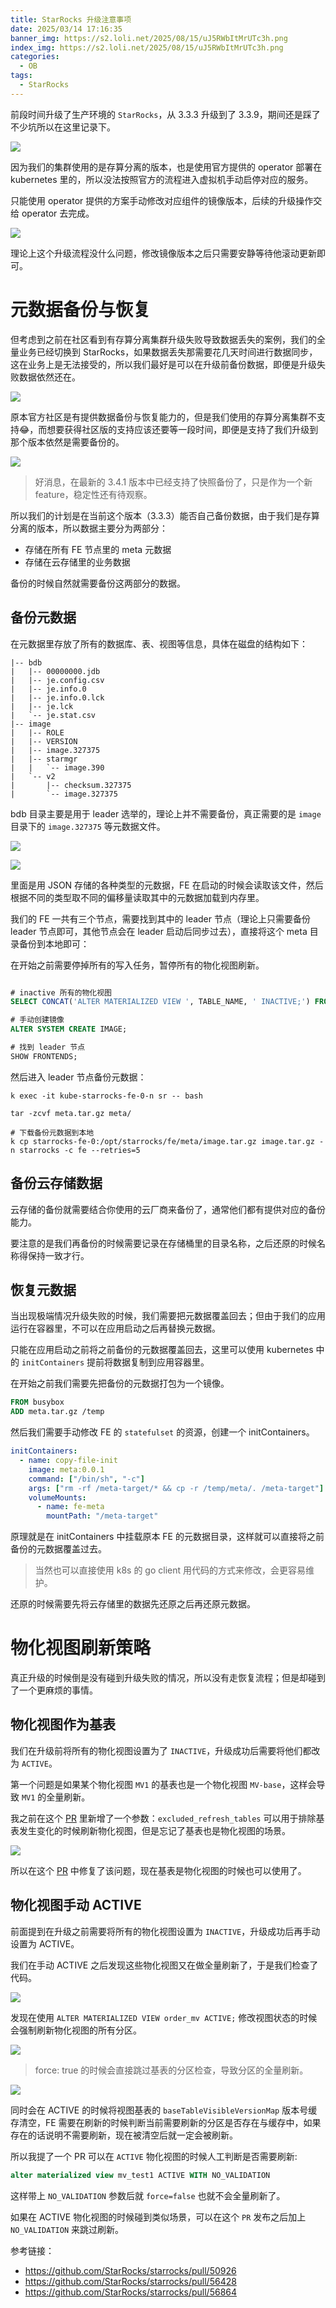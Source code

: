 ```yaml
---
title: StarRocks 升级注意事项
date: 2025/03/14 17:16:35
banner_img: https://s2.loli.net/2025/08/15/uJ5RWbItMrUTc3h.png
index_img: https://s2.loli.net/2025/08/15/uJ5RWbItMrUTc3h.png
categories:
  - OB
tags:
  - StarRocks
---
```

前段时间升级了生产环境的 `StarRocks`，从 3.3.3 升级到了 3.3.9，期间还是踩了不少坑所以在这里记录下。

![](https://s2.loli.net/2025/03/17/uGyo2HULqzQ1j7W.png)

 因为我们的集群使用的是存算分离的版本，也是使用官方提供的 operator 部署在 kubernetes 里的，所以没法按照官方的流程进入虚拟机手动启停对应的服务。

只能使用 operator 提供的方案手动修改对应组件的镜像版本，后续的升级操作交给 operator 去完成。

<!--more-->

![](https://s2.loli.net/2025/03/17/7YwRaKzbPo4dAEs.png)

理论上这个升级流程没什么问题，修改镜像版本之后只需要安静等待他滚动更新即可。
# 元数据备份与恢复

但考虑到之前在社区看到有存算分离集群升级失败导致数据丢失的案例，我们的全量业务已经切换到 StarRocks，如果数据丢失那需要花几天时间进行数据同步，这在业务上是无法接受的，所以我们最好是可以在升级前备份数据，即便是升级失败数据依然还在。

![](https://s2.loli.net/2025/03/17/g1q7NbX6H9t5oce.png)

原本官方社区是有提供数据备份与恢复能力的，但是我们使用的存算分离集群不支持😂，而想要获得社区版的支持应该还要等一段时间，即便是支持了我们升级到那个版本依然是需要备份的。

![](https://s2.loli.net/2025/03/17/l6Dfcs4JYV52pQE.png)

> 好消息，在最新的 3.4.1 版本中已经支持了快照备份了，只是作为一个新 feature，稳定性还有待观察。

所以我们的计划是在当前这个版本（3.3.3）能否自己备份数据，由于我们是存算分离的版本，所以数据主要分为两部分：
- 存储在所有 FE 节点里的 meta 元数据
- 存储在云存储里的业务数据

备份的时候自然就需要备份这两部分的数据。


## 备份元数据

在元数据里存放了所有的数据库、表、视图等信息，具体在磁盘的结构如下：

```shell
|-- bdb
|   |-- 00000000.jdb
|   |-- je.config.csv
|   |-- je.info.0
|   |-- je.info.0.lck
|   |-- je.lck
|   `-- je.stat.csv
|-- image
|   |-- ROLE
|   |-- VERSION
|   |-- image.327375
|   |-- starmgr
|   |   `-- image.390
|   `-- v2
|       |-- checksum.327375
|       `-- image.327375
```

bdb 目录主要是用于 leader 选举的，理论上并不需要备份，真正需要的是 `image` 目录下的 `image.327375` 等元数据文件。

![](https://s2.loli.net/2025/03/17/KpVCBqJGjXQctah.png)

![](https://s2.loli.net/2025/03/17/CMAiILF3ZHaouY6.png)

里面是用 JSON 存储的各种类型的元数据，FE 在启动的时候会读取该文件，然后根据不同的类型取不同的偏移量读取其中的元数据加载到内存里。

我们的 FE 一共有三个节点，需要找到其中的 leader 节点（理论上只需要备份 leader 节点即可，其他节点会在 leader 启动后同步过去），直接将这个 meta 目录备份到本地即可：

在开始之前需要停掉所有的写入任务，暂停所有的物化视图刷新。

```sql

# inactive 所有的物化视图
SELECT CONCAT('ALTER MATERIALIZED VIEW ', TABLE_NAME, ' INACTIVE;') FROM information_schema.materialized_views;

# 手动创建镜像
ALTER SYSTEM CREATE IMAGE;

# 找到 leader 节点
SHOW FRONTENDS;
```

然后进入 leader 节点备份元数据：
```shell
k exec -it kube-starrocks-fe-0-n sr -- bash

tar -zcvf meta.tar.gz meta/

# 下载备份元数据到本地
k cp starrocks-fe-0:/opt/starrocks/fe/meta/image.tar.gz image.tar.gz -n starrocks -c fe --retries=5
```

## 备份云存储数据

云存储的备份就需要结合你使用的云厂商来备份了，通常他们都有提供对应的备份能力。

要注意的是我们再备份的时候需要记录在存储桶里的目录名称，之后还原的时候名称得保持一致才行。
## 恢复元数据

当出现极端情况升级失败的时候，我们需要把元数据覆盖回去；但由于我们的应用运行在容器里，不可以在应用启动之后再替换元数据。

只能在应用启动之前将之前备份的元数据覆盖回去，这里可以使用 kubernetes 中的 `initContainers` 提前将数据复制到应用容器里。

在开始之前我们需要先把备份的元数据打包为一个镜像。

```dockerfile
FROM busybox  
ADD meta.tar.gz /temp
```

然后我们需要手动修改 FE 的 `statefulset` 的资源，创建一个 initContainers。

```yaml
initContainers:  
  - name: copy-file-init  
    image: meta:0.0.1  
    command: ["/bin/sh", "-c"]  
    args: ["rm -rf /meta-target/* && cp -r /temp/meta/. /meta-target"]  
    volumeMounts:  
      - name: fe-meta  
        mountPath: "/meta-target"
```

原理就是在 initContainers 中挂载原本 FE 的元数据目录，这样就可以直接将之前备份的元数据覆盖过去。
> 当然也可以直接使用 k8s 的 go client 用代码的方式来修改，会更容易维护。

还原的时候需要先将云存储里的数据先还原之后再还原元数据。
# 物化视图刷新策略


真正升级的时候倒是没有碰到升级失败的情况，所以没有走恢复流程；但是却碰到了一个更麻烦的事情。
## 物化视图作为基表


我们在升级前将所有的物化视图设置为了 `INACTIVE`，升级成功后需要将他们都改为 `ACTIVE`。

第一个问题是如果某个物化视图 `MV1` 的基表也是一个物化视图 `MV-base`，这样会导致 `MV1` 的全量刷新。

我之前在这个 [PR](https://github.com/StarRocks/starrocks/pull/50926) 里新增了一个参数：`excluded_refresh_tables` 可以用于排除基表发生变化的时候刷新物化视图，但是忘记了基表也是物化视图的场景。

![](https://s2.loli.net/2025/03/18/nf3QioRgc96ze2p.png)


所以在这个 [PR](https://github.com/StarRocks/starrocks/pull/56428) 中修复了该问题，现在基表是物化视图的时候也可以使用了。

## 物化视图手动 ACTIVE

前面提到在升级之前需要将所有的物化视图设置为 `INACTIVE`，升级成功后再手动设置为 ACTIVE。

我们在手动 ACTIVE 之后发现这些物化视图又在做全量刷新了，于是我们检查了代码。

![](https://s2.loli.net/2025/03/18/DMNQsxH5ZqaKpFb.png)

发现在使用 `ALTER MATERIALIZED VIEW order_mv ACTIVE;` 修改视图状态的时候会强制刷新物化视图的所有分区。

![](https://s2.loli.net/2025/03/18/GP6Bzl7Zxq29FoD.png)

> force: true 的时候会直接跳过基表的分区检查，导致分区的全量刷新。


![](https://s2.loli.net/2025/03/18/PG8WVKrpfoTz61I.png)

同时会在 ACTIVE 的时候将视图基表的 `baseTableVisibleVersionMap` 版本号缓存清空，FE 需要在刷新的时候判断当前需要刷新的分区是否存在与缓存中，如果存在的话说明不需要刷新，现在被清空后就一定会被刷新。

所以我提了一个 PR 可以在 `ACTIVE` 物化视图的时候人工判断是否需要刷新:
```sql
alter materialized view mv_test1 ACTIVE WITH NO_VALIDATION
```

这样带上 `NO_VALIDATION` 参数后就 `force=false` 也就不会全量刷新了。

如果在 ACTIVE 物化视图的时候碰到类似场景，可以在这个 `PR` 发布之后加上 `NO_VALIDATION` 来跳过刷新。

参考链接：
- https://github.com/StarRocks/starrocks/pull/50926
- https://github.com/StarRocks/starrocks/pull/56428
- https://github.com/StarRocks/starrocks/pull/56864